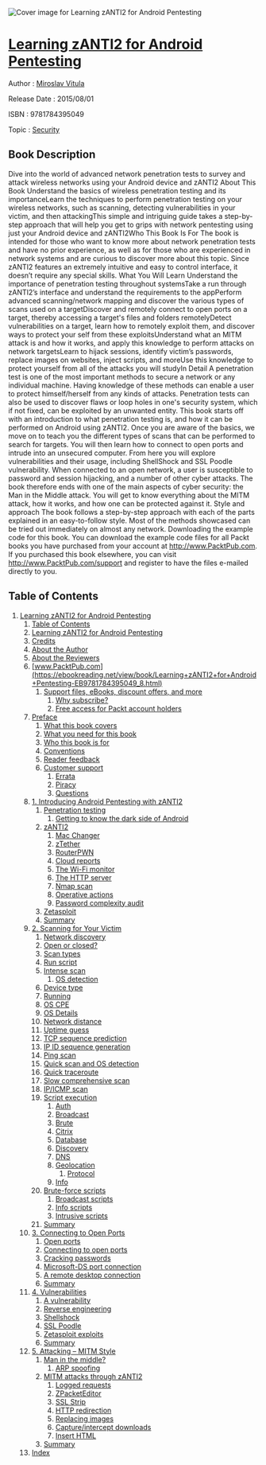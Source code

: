 ![Cover image for Learning zANTI2 for Android Pentesting](https://imgdetail.ebookreading.net/cover/cover/security/EB9781784395049.jpg)

[Learning zANTI2 for Android Pentesting](https://ebookreading.net/view/book/Learning+zANTI2+for+Android+Pentesting-EB9781784395049_1.html "Learning zANTI2 for Android Pentesting")
====================================================================================================================

Author : [Miroslav Vitula](https://ebookreading.net/search/author/Miroslav+Vitula)

Release Date : 2015/08/01

ISBN : 9781784395049

Topic : [Security](https://ebookreading.net/search/category/security)

Book Description
-----------------

Dive into the world of advanced network penetration tests to survey and attack wireless networks using your Android device and zANTI2
About This Book
Understand the basics of wireless penetration testing and its importanceLearn the techniques to perform penetration testing on your wireless networks, such as scanning, detecting vulnerabilities in your victim, and then attackingThis simple and intriguing guide takes a step-by-step approach that will help you get to grips with network pentesting using just your Android device and zANTI2Who This Book Is For
The book is intended for those who want to know more about network penetration tests and have no prior experience, as well as for those who are experienced in network systems and are curious to discover more about this topic. Since zANTI2 features an extremely intuitive and easy to control interface, it doesn’t require any special skills.
What You Will Learn
Understand the importance of penetration testing throughout systemsTake a run through zANTI2’s interface and understand the requirements to the appPerform advanced scanning/network mapping and discover the various types of scans used on a targetDiscover and remotely connect to open ports on a target, thereby accessing a target's files and folders remotelyDetect vulnerabilities on a target, learn how to remotely exploit them, and discover ways to protect your self from these exploitsUnderstand what an MITM attack is and how it works, and apply this knowledge to perform attacks on network targetsLearn to hijack sessions, identify victim’s passwords, replace images on websites, inject scripts, and moreUse this knowledge to protect yourself from all of the attacks you will studyIn Detail
A penetration test is one of the most important methods to secure a network or any individual machine. Having knowledge of these methods can enable a user to protect himself/herself from any kinds of attacks. Penetration tests can also be used to discover flaws or loop holes in one's security system, which if not fixed, can be exploited by an unwanted entity.
This book starts off with an introduction to what penetration testing is, and how it can be performed on Android using zANTI2. Once you are aware of the basics, we move on to teach you the different types of scans that can be performed to search for targets. You will then learn how to connect to open ports and intrude into an unsecured computer. From here you will explore vulnerabilities and their usage, including ShellShock and SSL Poodle vulnerability.
When connected to an open network, a user is susceptible to password and session hijacking, and a number of other cyber attacks. The book therefore ends with one of the main aspects of cyber security: the Man in the Middle attack. You will get to know everything about the MITM attack, how it works, and how one can be protected against it.
Style and approach
The book follows a step-by-step approach with each of the parts explained in an easy-to-follow style. Most of the methods showcased can be tried out immediately on almost any network.
Downloading the example code for this book. You can download the example code files for all Packt books you have purchased from your account at http://www.PacktPub.com. If you purchased this book elsewhere, you can visit http://www.PacktPub.com/support and register to have the files e-mailed directly to you.
              
Table of Contents
-----------------

1. [Learning zANTI2 for Android Pentesting](https://ebookreading.net/view/book/Learning+zANTI2+for+Android+Pentesting-EB9781784395049_3.html)
    1. [Table of Contents](https://ebookreading.net/view/book/Learning+zANTI2+for+Android+Pentesting-EB9781784395049_2.html)
    1. [Learning zANTI2 for Android Pentesting](https://ebookreading.net/view/book/Learning+zANTI2+for+Android+Pentesting-EB9781784395049_4.html)
    1. [Credits](https://ebookreading.net/view/book/Learning+zANTI2+for+Android+Pentesting-EB9781784395049_5.html)
    1. [About the Author](https://ebookreading.net/view/book/Learning+zANTI2+for+Android+Pentesting-EB9781784395049_6.html)
    1. [About the Reviewers](https://ebookreading.net/view/book/Learning+zANTI2+for+Android+Pentesting-EB9781784395049_7.html)
    1. [www.PacktPub.com](https://ebookreading.net/view/book/Learning+zANTI2+for+Android+Pentesting-EB9781784395049_8.html)
        1. [Support files, eBooks, discount offers, and more](https://ebookreading.net/view/book/Learning+zANTI2+for+Android+Pentesting-EB9781784395049_8.html#ch00lvl1sec01)
            1. [Why subscribe?](https://ebookreading.net/view/book/Learning+zANTI2+for+Android+Pentesting-EB9781784395049_8.html#ch00lvl2sec01)
            1. [Free access for Packt account holders](https://ebookreading.net/view/book/Learning+zANTI2+for+Android+Pentesting-EB9781784395049_8.html#ch00lvl2sec02)
    1. [Preface](https://ebookreading.net/view/book/Learning+zANTI2+for+Android+Pentesting-EB9781784395049_9.html)
        1. [What this book covers](https://ebookreading.net/view/book/Learning+zANTI2+for+Android+Pentesting-EB9781784395049_9.html#ch00lvl1sec02)
        1. [What you need for this book](https://ebookreading.net/view/book/Learning+zANTI2+for+Android+Pentesting-EB9781784395049_10.html)
        1. [Who this book is for](https://ebookreading.net/view/book/Learning+zANTI2+for+Android+Pentesting-EB9781784395049_11.html)
        1. [Conventions](https://ebookreading.net/view/book/Learning+zANTI2+for+Android+Pentesting-EB9781784395049_12.html)
        1. [Reader feedback](https://ebookreading.net/view/book/Learning+zANTI2+for+Android+Pentesting-EB9781784395049_13.html)
        1. [Customer support](https://ebookreading.net/view/book/Learning+zANTI2+for+Android+Pentesting-EB9781784395049_14.html)
            1. [Errata](https://ebookreading.net/view/book/Learning+zANTI2+for+Android+Pentesting-EB9781784395049_14.html#ch00lvl2sec03)
            1. [Piracy](https://ebookreading.net/view/book/Learning+zANTI2+for+Android+Pentesting-EB9781784395049_14.html#ch00lvl2sec04)
            1. [Questions](https://ebookreading.net/view/book/Learning+zANTI2+for+Android+Pentesting-EB9781784395049_14.html#ch00lvl2sec05)
    1. [1. Introducing Android Pentesting with zANTI2](https://ebookreading.net/view/book/Learning+zANTI2+for+Android+Pentesting-EB9781784395049_15.html)
        1. [Penetration testing](https://ebookreading.net/view/book/Learning+zANTI2+for+Android+Pentesting-EB9781784395049_15.html#ch01lvl1sec08)
            1. [Getting to know the dark side of Android](https://ebookreading.net/view/book/Learning+zANTI2+for+Android+Pentesting-EB9781784395049_15.html#ch01lvl2sec06)
        1. [zANTI2](https://ebookreading.net/view/book/Learning+zANTI2+for+Android+Pentesting-EB9781784395049_16.html)
            1. [Mac Changer](https://ebookreading.net/view/book/Learning+zANTI2+for+Android+Pentesting-EB9781784395049_16.html#ch01lvl2sec07)
            1. [zTether](https://ebookreading.net/view/book/Learning+zANTI2+for+Android+Pentesting-EB9781784395049_16.html#ch01lvl2sec08)
            1. [RouterPWN](https://ebookreading.net/view/book/Learning+zANTI2+for+Android+Pentesting-EB9781784395049_16.html#ch01lvl2sec09)
            1. [Cloud reports](https://ebookreading.net/view/book/Learning+zANTI2+for+Android+Pentesting-EB9781784395049_16.html#ch01lvl2sec10)
            1. [The Wi-Fi monitor](https://ebookreading.net/view/book/Learning+zANTI2+for+Android+Pentesting-EB9781784395049_16.html#ch01lvl2sec11)
            1. [The HTTP server](https://ebookreading.net/view/book/Learning+zANTI2+for+Android+Pentesting-EB9781784395049_16.html#ch01lvl2sec12)
            1. [Nmap scan](https://ebookreading.net/view/book/Learning+zANTI2+for+Android+Pentesting-EB9781784395049_16.html#ch01lvl2sec13)
            1. [Operative actions](https://ebookreading.net/view/book/Learning+zANTI2+for+Android+Pentesting-EB9781784395049_16.html#ch01lvl2sec14)
            1. [Password complexity audit](https://ebookreading.net/view/book/Learning+zANTI2+for+Android+Pentesting-EB9781784395049_16.html#ch01lvl2sec15)
        1. [Zetasploit](https://ebookreading.net/view/book/Learning+zANTI2+for+Android+Pentesting-EB9781784395049_17.html)
        1. [Summary](https://ebookreading.net/view/book/Learning+zANTI2+for+Android+Pentesting-EB9781784395049_18.html)
    1. [2. Scanning for Your Victim](https://ebookreading.net/view/book/Learning+zANTI2+for+Android+Pentesting-EB9781784395049_19.html)
        1. [Network discovery](https://ebookreading.net/view/book/Learning+zANTI2+for+Android+Pentesting-EB9781784395049_19.html#ch02lvl1sec12)
        1. [Open or closed?](https://ebookreading.net/view/book/Learning+zANTI2+for+Android+Pentesting-EB9781784395049_20.html)
        1. [Scan types](https://ebookreading.net/view/book/Learning+zANTI2+for+Android+Pentesting-EB9781784395049_21.html)
        1. [Run script](https://ebookreading.net/view/book/Learning+zANTI2+for+Android+Pentesting-EB9781784395049_22.html)
        1. [Intense scan](https://ebookreading.net/view/book/Learning+zANTI2+for+Android+Pentesting-EB9781784395049_23.html)
            1. [OS detection](https://ebookreading.net/view/book/Learning+zANTI2+for+Android+Pentesting-EB9781784395049_23.html#ch02lvl2sec16)
        1. [Device type](https://ebookreading.net/view/book/Learning+zANTI2+for+Android+Pentesting-EB9781784395049_24.html)
        1. [Running](https://ebookreading.net/view/book/Learning+zANTI2+for+Android+Pentesting-EB9781784395049_25.html)
        1. [OS CPE](https://ebookreading.net/view/book/Learning+zANTI2+for+Android+Pentesting-EB9781784395049_26.html)
        1. [OS Details](https://ebookreading.net/view/book/Learning+zANTI2+for+Android+Pentesting-EB9781784395049_27.html)
        1. [Network distance](https://ebookreading.net/view/book/Learning+zANTI2+for+Android+Pentesting-EB9781784395049_28.html)
        1. [Uptime guess](https://ebookreading.net/view/book/Learning+zANTI2+for+Android+Pentesting-EB9781784395049_29.html)
        1. [TCP sequence prediction](https://ebookreading.net/view/book/Learning+zANTI2+for+Android+Pentesting-EB9781784395049_30.html)
        1. [IP ID sequence generation](https://ebookreading.net/view/book/Learning+zANTI2+for+Android+Pentesting-EB9781784395049_31.html)
        1. [Ping scan](https://ebookreading.net/view/book/Learning+zANTI2+for+Android+Pentesting-EB9781784395049_32.html)
        1. [Quick scan and OS detection](https://ebookreading.net/view/book/Learning+zANTI2+for+Android+Pentesting-EB9781784395049_33.html)
        1. [Quick traceroute](https://ebookreading.net/view/book/Learning+zANTI2+for+Android+Pentesting-EB9781784395049_34.html)
        1. [Slow comprehensive scan](https://ebookreading.net/view/book/Learning+zANTI2+for+Android+Pentesting-EB9781784395049_35.html)
        1. [IP/ICMP scan](https://ebookreading.net/view/book/Learning+zANTI2+for+Android+Pentesting-EB9781784395049_36.html)
        1. [Script execution](https://ebookreading.net/view/book/Learning+zANTI2+for+Android+Pentesting-EB9781784395049_37.html)
            1. [Auth](https://ebookreading.net/view/book/Learning+zANTI2+for+Android+Pentesting-EB9781784395049_37.html#ch02lvl2sec17)
            1. [Broadcast](https://ebookreading.net/view/book/Learning+zANTI2+for+Android+Pentesting-EB9781784395049_37.html#ch02lvl2sec18)
            1. [Brute](https://ebookreading.net/view/book/Learning+zANTI2+for+Android+Pentesting-EB9781784395049_37.html#ch02lvl2sec19)
            1. [Citrix](https://ebookreading.net/view/book/Learning+zANTI2+for+Android+Pentesting-EB9781784395049_37.html#ch02lvl2sec20)
            1. [Database](https://ebookreading.net/view/book/Learning+zANTI2+for+Android+Pentesting-EB9781784395049_37.html#ch02lvl2sec21)
            1. [Discovery](https://ebookreading.net/view/book/Learning+zANTI2+for+Android+Pentesting-EB9781784395049_37.html#ch02lvl2sec22)
            1. [DNS](https://ebookreading.net/view/book/Learning+zANTI2+for+Android+Pentesting-EB9781784395049_37.html#ch02lvl2sec23)
            1. [Geolocation](https://ebookreading.net/view/book/Learning+zANTI2+for+Android+Pentesting-EB9781784395049_37.html#ch02lvl2sec24)
                1. [Protocol](https://ebookreading.net/view/book/Learning+zANTI2+for+Android+Pentesting-EB9781784395049_37.html#ch02lvl3sec01)
            1. [Info](https://ebookreading.net/view/book/Learning+zANTI2+for+Android+Pentesting-EB9781784395049_37.html#ch02lvl2sec25)
        1. [Brute-force scripts](https://ebookreading.net/view/book/Learning+zANTI2+for+Android+Pentesting-EB9781784395049_38.html)
            1. [Broadcast scripts](https://ebookreading.net/view/book/Learning+zANTI2+for+Android+Pentesting-EB9781784395049_38.html#ch02lvl2sec26)
            1. [Info scripts](https://ebookreading.net/view/book/Learning+zANTI2+for+Android+Pentesting-EB9781784395049_38.html#ch02lvl2sec27)
            1. [Intrusive scripts](https://ebookreading.net/view/book/Learning+zANTI2+for+Android+Pentesting-EB9781784395049_38.html#ch02lvl2sec28)
        1. [Summary](https://ebookreading.net/view/book/Learning+zANTI2+for+Android+Pentesting-EB9781784395049_39.html)
    1. [3. Connecting to Open Ports](https://ebookreading.net/view/book/Learning+zANTI2+for+Android+Pentesting-EB9781784395049_40.html)
        1. [Open ports](https://ebookreading.net/view/book/Learning+zANTI2+for+Android+Pentesting-EB9781784395049_40.html#ch03lvl1sec33)
        1. [Connecting to open ports](https://ebookreading.net/view/book/Learning+zANTI2+for+Android+Pentesting-EB9781784395049_41.html)
        1. [Cracking passwords](https://ebookreading.net/view/book/Learning+zANTI2+for+Android+Pentesting-EB9781784395049_42.html)
        1. [Microsoft-DS port connection](https://ebookreading.net/view/book/Learning+zANTI2+for+Android+Pentesting-EB9781784395049_43.html)
        1. [A remote desktop connection](https://ebookreading.net/view/book/Learning+zANTI2+for+Android+Pentesting-EB9781784395049_44.html)
        1. [Summary](https://ebookreading.net/view/book/Learning+zANTI2+for+Android+Pentesting-EB9781784395049_45.html)
    1. [4. Vulnerabilities](https://ebookreading.net/view/book/Learning+zANTI2+for+Android+Pentesting-EB9781784395049_46.html)
        1. [A vulnerability](https://ebookreading.net/view/book/Learning+zANTI2+for+Android+Pentesting-EB9781784395049_46.html#ch04lvl1sec39)
        1. [Reverse engineering](https://ebookreading.net/view/book/Learning+zANTI2+for+Android+Pentesting-EB9781784395049_47.html)
        1. [Shellshock](https://ebookreading.net/view/book/Learning+zANTI2+for+Android+Pentesting-EB9781784395049_48.html)
        1. [SSL Poodle](https://ebookreading.net/view/book/Learning+zANTI2+for+Android+Pentesting-EB9781784395049_49.html)
        1. [Zetasploit exploits](https://ebookreading.net/view/book/Learning+zANTI2+for+Android+Pentesting-EB9781784395049_50.html)
        1. [Summary](https://ebookreading.net/view/book/Learning+zANTI2+for+Android+Pentesting-EB9781784395049_51.html)
    1. [5. Attacking – MITM Style](https://ebookreading.net/view/book/Learning+zANTI2+for+Android+Pentesting-EB9781784395049_52.html)
        1. [Man in the middle?](https://ebookreading.net/view/book/Learning+zANTI2+for+Android+Pentesting-EB9781784395049_52.html#ch05lvl1sec45)
            1. [ARP spoofing](https://ebookreading.net/view/book/Learning+zANTI2+for+Android+Pentesting-EB9781784395049_52.html#ch05lvl2sec29)
        1. [MITM attacks through zANTI2](https://ebookreading.net/view/book/Learning+zANTI2+for+Android+Pentesting-EB9781784395049_53.html)
            1. [Logged requests](https://ebookreading.net/view/book/Learning+zANTI2+for+Android+Pentesting-EB9781784395049_53.html#ch05lvl2sec30)
            1. [ZPacketEditor](https://ebookreading.net/view/book/Learning+zANTI2+for+Android+Pentesting-EB9781784395049_53.html#ch05lvl2sec31)
            1. [SSL Strip](https://ebookreading.net/view/book/Learning+zANTI2+for+Android+Pentesting-EB9781784395049_53.html#ch05lvl2sec32)
            1. [HTTP redirection](https://ebookreading.net/view/book/Learning+zANTI2+for+Android+Pentesting-EB9781784395049_53.html#ch05lvl2sec33)
            1. [Replacing images](https://ebookreading.net/view/book/Learning+zANTI2+for+Android+Pentesting-EB9781784395049_53.html#ch05lvl2sec34)
            1. [Capture/intercept downloads](https://ebookreading.net/view/book/Learning+zANTI2+for+Android+Pentesting-EB9781784395049_53.html#ch05lvl2sec35)
            1. [Insert HTML](https://ebookreading.net/view/book/Learning+zANTI2+for+Android+Pentesting-EB9781784395049_53.html#ch05lvl2sec36)
        1. [Summary](https://ebookreading.net/view/book/Learning+zANTI2+for+Android+Pentesting-EB9781784395049_54.html)
    1. [Index](https://ebookreading.net/view/book/Learning+zANTI2+for+Android+Pentesting-EB9781784395049_55.html)
